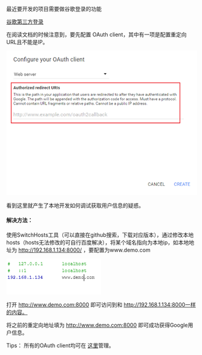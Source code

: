 最近要开发的项目需要做谷歌登录的功能 

[谷歌第三方登录](https://developers.google.com/identity/sign-in/web/sign-in)

在阅读文档的时候注意到，要先配置 OAuth client，其中有一项是配置重定向URL且不能是IP。

![OAuth client](./images/googlecomfig.png)

看到这里就产生了本地开发如何调试获取用户信息的疑惑。

#### 解决方法：

使用SwitchHosts工具（可以直接在github搜索，下载对应版本），通过修改本地hosts（hosts无法修改的可自行百度解决），将某个域名指向为本地ip，如本地地址为 http://192.168.1.134:8000/ ，要配置为www.demo.com

![本地hosts配置](./images/googlecomfig2.png)

打开 http://www.demo.com:8000 即可访问到和 http://192.168.1.134:8000一样的内容。

将之前的重定向地址填为 http://www.demo.com:8000 即可成功获得Google用户信息。

Tips：
所有的OAuth client均可在 [这里](https://console.developers.google.com/apis/credentials)管理。



